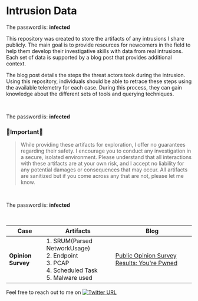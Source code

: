 # Intrusion Data

The password is: **infected**

This repository was created to store the artifacts of any intrusions I share publicly. The main goal is to provide resources for newcomers in the field to help them develop their investigative skills with data from real intrusions. Each set of data is supported by a blog post that provides additional context. 

The blog post details the steps the threat actors took during the intrusion. Using this repository, individuals should be able to retrace these steps using the available telemetry for each case. During this process, they can gain knowledge about the different sets of tools and querying techniques.

<br>

The password is: **infected**


### 🚨Important🚨
> While providing these artifacts for exploration, I offer no guarantees regarding their safety. I encourage you to conduct any investigation in a secure, isolated environment. Please understand that all interactions with these artifacts are at your own risk, and I accept no liability for any potential damages or consequences that may occur. All artifacts are sanitized but if you come across any that are not, please let me know.
<br>

The password is: **infected**

<br>

| Case           | Artifacts     | Blog          |
|----------------|---------------|---------------|
| **Opinion Survey** | 1. SRUM(Parsed NetworkUsage)<br/>2. Endpoint<br/>3. PCAP<br/>4. Scheduled Task<br/>5. Malware used | [Public Opinion Survey Results: You're Pwned](LINK)


Feel free to reach out to me on  [![Twitter URL](https://img.shields.io/twitter/url/https/twitter.com/kostastsale.svg?style=social&label=%20%40Kostastsale)](https://twitter.com/Kostastsale)
